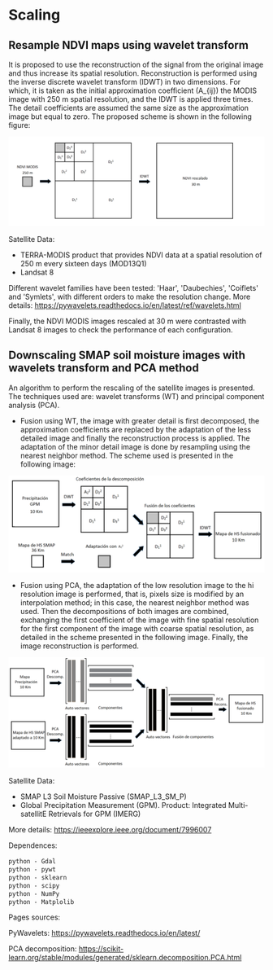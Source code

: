 # Scaling

## Resample NDVI maps using wavelet transform

It is proposed to use the reconstruction of the signal from the original image and thus increase its spatial resolution. Reconstruction is performed using the inverse discrete wavelet transform (IDWT) in two dimensions. For which, it is taken as the initial approximation coefficient (A_{ij}) the MODIS image with 250 m spatial resolution, and the IDWT is applied three times. The detail coefficients are assumed the same size as the approximation image but equal to zero. The proposed scheme is shown in the following figure:

<p align="center">
  <img width=650 src="scaling_NDVI_Modis.png"/>
</p>

Satellite Data:

  - TERRA-MODIS product that provides NDVI data at a spatial resolution of 250 m every sixteen days (MOD13Q1)
  - Landsat 8


Different wavelet families have been tested: 'Haar', 'Daubechies', 'Coiflets' and 'Symlets', with different orders to make the resolution change. More details: https://pywavelets.readthedocs.io/en/latest/ref/wavelets.html

Finally, the NDVI MODIS images rescaled at 30 m were contrasted with Landsat 8 images to check the performance of each configuration.



## Downscaling SMAP soil moisture images with wavelets transform and PCA method

An algorithm to perform the rescaling of the satellite images is presented. The techniques used are: wavelet transforms (WT) and principal component analysis (PCA).


* Fusion using WT, the image with greater detail is first decomposed, the approximation coefficients are replaced by the adaptation of the less detailed image and finally the reconstruction process is applied. The adaptation of the minor detail image is done by resampling using the nearest neighbor method. The scheme used is presented in the following image:

<p align="center">
  <img width=650 src="fusionWavelets.png"/>
</p>

* Fusion using PCA, the adaptation of the low resolution image to the hi resolution image is performed, that is, pixels size is modified by an interpolation method; in this case, the nearest neighbor method was used. Then the decompositions of both images are combined, exchanging the first coefficient of the image with fine spatial resolution for the first component of the image with coarse spatial resolution, as detailed in the scheme presented in the following image. Finally, the image reconstruction is performed.

<p align="center">
  <img width=650 src="fusionPCA.png"/>
</p>

Satellite Data:

  - SMAP L3 Soil Moisture Passive (SMAP_L3_SM_P)
  - Global Precipitation Measurement (GPM). Product: Integrated Multi-satellitE Retrievals for GPM (IMERG)

More details: https://ieeexplore.ieee.org/document/7996007





Dependences:
    
    python - Gdal
    python - pywt
    python - sklearn
    python - scipy
    python - NumPy
    python - Matplolib


Pages sources:

  PyWavelets: https://pywavelets.readthedocs.io/en/latest/

  PCA decomposition: https://scikit-learn.org/stable/modules/generated/sklearn.decomposition.PCA.html

